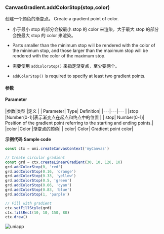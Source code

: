 <md-translatedByGoogle />

### CanvasGradient.addColorStop(stop,color)

创建一个颜色的渐变点。
Create a gradient point of color.
- 小于最小 stop 的部分会按最小 stop 的 color 来渲染，大于最大 stop 的部分会按最大 stop 的 color 来渲染。
- Parts smaller than the minimum stop will be rendered with the color of the minimum stop, and those larger than the maximum stop will be rendered with the color of the maximum stop.

- 需要使用 ```addColorStop()``` 来指定渐变点，至少要两个。
- `addColorStop()` is required to specify at least two gradient points.

#### 参数
#### Parameter

|参数|类型	|定义	|
| Parameter| Type| Definition|
|---|---|---	|
|stop	|Number(0-1)|表示渐变点在起点和终点中的位置	|
| stop| Number(0-1)| Position of the gradient point referring to the starting and ending points.|
|color	|Color	|渐变点的颜色|
| color| Color| Gradient point color|

**示例代码**
**Sample code**

```javascript
const ctx = uni.createCanvasContext('myCanvas')

// Create circular gradient
const grd = ctx.createLinearGradient(30, 10, 120, 10)
grd.addColorStop(0, 'red')
grd.addColorStop(0.16, 'orange')
grd.addColorStop(0.33, 'yellow')
grd.addColorStop(0.5, 'green')
grd.addColorStop(0.66, 'cyan')
grd.addColorStop(0.83, 'blue')
grd.addColorStop(1, 'purple')

// Fill with gradient
ctx.setFillStyle(grd)
ctx.fillRect(10, 10, 150, 80)
ctx.draw()
```

![uniapp](https://bjetxgzv.cdn.bspapp.com/VKCEYUGU-uni-app-doc/d1e88440-4f26-11eb-bd01-97bc1429a9ff.png)

